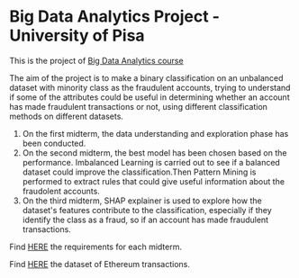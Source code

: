 # Big Data Analytics Project - University of Pisa
This is the project of <a href="http://didawiki.di.unipi.it/doku.php/bigdataanalytics/bda/start">Big Data Analytics course </a>

The aim of the project is to make a binary classification on an unbalanced dataset with minority class as the fraudulent accounts, trying to understand if some of the attributes could be useful in determining whether an account has made fraudulent transactions or not, using different classification methods on different datasets.
<ol>
  <li>On the first midterm, the data understanding and exploration phase has been conducted. </li>
  <li>On the second midterm, the best model has been chosen based on the performance. Imbalanced Learning is carried out to see if a balanced dataset could improve the classification.Then Pattern Mining is performed to extract rules that could give useful information about the fraudolent accounts.</li>
  <li>On the third midterm, SHAP explainer is used to explore how the dataset's features contribute to the classification, especially if they identify the class as a fraud, so if an account has made fraudulent transactions.</li>
</ol>



Find <a href="http://didawiki.di.unipi.it/doku.php/bigdataanalytics/bda/start">HERE</a> the requirements for each midterm.

Find <a href="https://www.kaggle.com/vagifa/ethereum-frauddetection-dataset">HERE</a> the dataset of Ethereum transactions.
